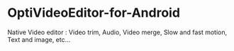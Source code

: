 # OptiVideoEditor-for-Android
Native Video editor : Video trim, Audio, Video merge, Slow and fast motion, Text and image, etc...
